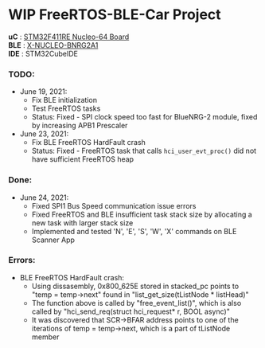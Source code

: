 # WIP FreeRTOS-BLE-Car Project #

**uC**  : [STM32F411RE Nucleo-64 Board](https://www.st.com/resource/en/datasheet/stm32f411re.pdf) <br>
**BLE** : [X-NUCLEO-BNRG2A1](https://www.st.com/resource/en/user_manual/dm00673688-getting-started-with-the-xnucleobnrg2a1-ble-expansion-board-based-on-bluenrgm2sp-module-for-stm32-nucleo-stmicroelectronics.pdf) <br>
**IDE** : STM32CubeIDE <br>

### TODO:
* June 19, 2021:
	* Fix BLE initialization
	* Test FreeRTOS tasks
	* Status: Fixed - SPI clock speed too fast for BlueNRG-2 module, fixed by increasing APB1 Prescaler
* June 23, 2021:
	* Fix BLE FreeRTOS HardFault crash
	* Status: Fixed - FreeRTOS task that calls `hci_user_evt_proc()` did not have sufficient FreeRTOS heap

### Done:
* June 24, 2021:
	* Fixed SPI1 Bus Speed communication issue errors
	* Fixed FreeRTOS and BLE insufficient task stack size by allocating a new task with larger stack size
	* Implemented and tested 'N', 'E', 'S', 'W', 'X' commands on BLE Scanner App

### Errors:
* BLE FreeRTOS HardFault crash:
	* Using dissasembly, 0x800_625E stored in stacked_pc points to "temp = temp->next" found in "list_get_size(tListNode \* listHead)"
	* The function above is called by "free_event_list()", which is also called by "hci_send_req(struct hci_request\* r, BOOL async)"
	* It was discovered that SCR->BFAR address points to one of the iterations of temp = temp->next, which is a part of tListNode member